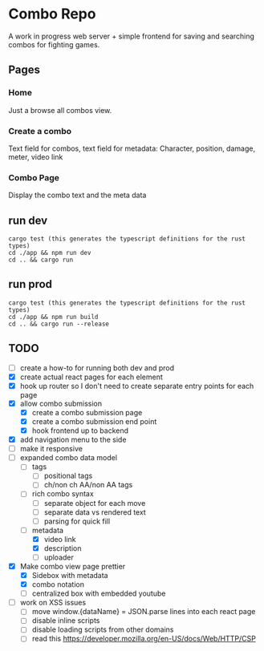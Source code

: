 # Combo Repo

A work in progress web server + simple frontend for saving and searching combos for fighting games.


## Pages

### Home

Just a browse all combos view.

### Create a combo

Text field for combos, text field for metadata:
Character, position, damage, meter, video link

### Combo Page

Display the combo text and the meta data


## run dev
```
cargo test (this generates the typescript definitions for the rust types)
cd ./app && npm run dev
cd .. && cargo run
```

## run prod

```
cargo test (this generates the typescript definitions for the rust types)
cd ./app && npm run build
cd .. && cargo run --release
```

## TODO


- [ ] create a how-to for running both dev and prod
- [x] create actual react pages for each element
- [x] hook up router so I don't need to create separate entry points for each page
- [x] allow combo submission
    - [x] create a combo submission page
    - [x] create a combo submission end point
    - [x] hook frontend up to backend 
- [x] add navigation menu to the side
- [ ] make it responsive
- [ ] expanded combo data model
    - [ ] tags
        - [ ] positional tags
        - [ ] ch/non ch AA/non AA tags
    - [ ] rich combo syntax
        - [ ] separate object for each move
        - [ ] separate data vs rendered text
        - [ ] parsing for quick fill
    - [ ] metadata
        - [x] video link
        - [x] description
        - [ ] uploader
- [x] Make combo view page prettier
    - [x] Sidebox with metadata
    - [x] combo notation
    - [ ] centralized box with embedded youtube
- [ ] work on XSS issues
    - [ ] move window.{dataName} = JSON.parse lines into each react page
    - [ ] disable inline scripts
    - [ ] disable loading scripts from other domains
    - [ ] read this https://developer.mozilla.org/en-US/docs/Web/HTTP/CSP